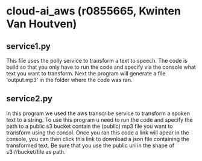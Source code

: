 # cloud-ai_aws (r0855665, Kwinten Van Houtven)

## service1.py
This file uses the polly service to transform a text to speech.
The code is build so that you only have to run the code and specify via the console what text you want to transform.
Next the program will generate a file 'output.mp3' in the folder where the code was ran.

## service2.py
In this program we used the aws transcribe service to transform a spoken text to a string.
To use this program u need to run the code and specify the path to a public s3 bucket contain the (public) mp3 file you want to transform using the consol.
Once you ran this code a link will apear in the console, you can then click this link to download a json file containing the transformed text.
Be sure that you use the public uri in the shape of s3://bucket/file as path. 
